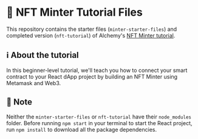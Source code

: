 # 📝 NFT Minter Tutorial Files

This repository contains the starter files (`minter-starter-files`) and completed version (`nft-tutorial`) of Alchemy's [NFT Minter tutorial](https://docs.alchemyapi.io/alchemy/tutorials/nft-minter). 

## ℹ️ About the tutorial

In this beginner-level tutorial, we'll teach you how to connect your smart contract to your React dApp project by building an NFT Minter using Metamask and Web3. 

## 🤔 Note

Neither the `minter-starter-files` or `nft-tutorial` have their `node_modules` folder. Before running `npm start` in your terminal to start the React project, run `npm install` to download all the package dependencies.
